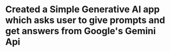 # Created a Simple Generative AI app which asks user to give prompts and get answers from Google's Gemini Api

